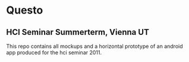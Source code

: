 # Questo

## HCI Seminar Summerterm, Vienna UT

This repo contains all mockups and a horizontal prototype of an android app produced for the hci seminar 2011.

 
